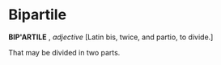 # Bipartile

**BIP'ARTILE** , _adjective_ \[Latin bis, twice, and partio, to divide.\]

That may be divided in two parts.